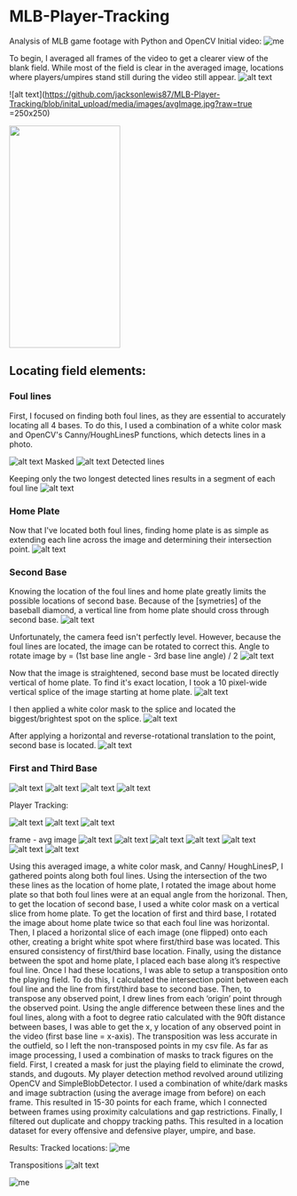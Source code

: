 # MLB-Player-Tracking
Analysis of MLB game footage with Python and OpenCV
Initial video:
![me](https://github.com/jacksonlewis87/MLB-Player-Tracking/blob/inital_upload/media/gifs/initial_gif.gif?raw=true)

To begin, I averaged all frames of the video to get a clearer view of the blank field. While most of the field is clear in the averaged image, locations where players/umpires stand still during the video still appear.
![alt text](https://github.com/jacksonlewis87/MLB-Player-Tracking/blob/inital_upload/media/images/avgImage.jpg?raw=true)

![alt text](https://github.com/jacksonlewis87/MLB-Player-Tracking/blob/inital_upload/media/images/avgImage.jpg?raw=true =250x250)


<img src="https://github.com/jacksonlewis87/MLB-Player-Tracking/blob/inital_upload/media/images/avgImage.jpg?raw=true" width="200" height="400" />

## Locating field elements:

### Foul lines

First, I focused on finding both foul lines, as they are essential to accurately locating all 4 bases. To do this, I used a combination of a white color mask and OpenCV's Canny/HoughLinesP functions, which detects lines in a photo.

![alt text](https://github.com/jacksonlewis87/MLB-Player-Tracking/blob/inital_upload/media/images/foulLineMask.jpg?raw=true)
Masked
![alt text](https://github.com/jacksonlewis87/MLB-Player-Tracking/blob/inital_upload/media/images/foulLineEdgesCanny.jpg?raw=true)
Detected lines

Keeping only the two longest detected lines results in a segment of each foul line
![alt text](https://github.com/jacksonlewis87/MLB-Player-Tracking/blob/inital_upload/media/images/detectedFoulLines.jpg?raw=true)

### Home Plate

Now that I've located both foul lines, finding home plate is as simple as extending each line across the image and determining their intersection point.
![alt text](https://github.com/jacksonlewis87/MLB-Player-Tracking/blob/inital_upload/media/images/foulLinesAndHomePlate.jpg?raw=true)

### Second Base

Knowing the location of the foul lines and home plate greatly limits the possible locations of second base. Because of the [symetries] of the baseball diamond, a vertical line from home plate should cross through second base.
![alt text](https://github.com/jacksonlewis87/MLB-Player-Tracking/blob/inital_upload/media/images/secondBaseUnrotated.jpg?raw=true)

Unfortunately, the camera feed isn't perfectly level. However, because the foul lines are located, the image can be rotated to correct this.
Angle to rotate image by = (1st base line angle - 3rd base line angle) / 2
![alt text](https://github.com/jacksonlewis87/MLB-Player-Tracking/blob/inital_upload/media/images/secondBaseStraightened.jpg?raw=true)

Now that the image is straightened, second base must be located directly vertical of home plate. To find it's exact location, I took a 10 pixel-wide vertical splice of the image starting at home plate.
![alt text](https://github.com/jacksonlewis87/MLB-Player-Tracking/blob/inital_upload/media/images/secondBaseSplice.jpg?raw=true)

I then applied a white color mask to the splice and located the biggest/brightest spot on the splice.
![alt text](https://github.com/jacksonlewis87/MLB-Player-Tracking/blob/inital_upload/media/images/secondBaseSpliceMasked.jpg?raw=true)

After applying a horizontal and reverse-rotational translation to the point, second base is located.
![alt text](https://github.com/jacksonlewis87/MLB-Player-Tracking/blob/inital_upload/media/images/secondBaseLocated.jpg?raw=true)

### First and Third Base
![alt text](https://github.com/jacksonlewis87/MLB-Player-Tracking/blob/inital_upload/media/images/firstBaseSplice.jpg?raw=true)
![alt text](https://github.com/jacksonlewis87/MLB-Player-Tracking/blob/inital_upload/media/images/thirdBaseSplice.jpg?raw=true)
![alt text](https://github.com/jacksonlewis87/MLB-Player-Tracking/blob/inital_upload/media/images/firstAndThirdAveraged.jpg?raw=true)
![alt text](https://github.com/jacksonlewis87/MLB-Player-Tracking/blob/inital_upload/media/images/firstAndThirdBaseLocated.jpg?raw=true)



Player Tracking:

![alt text](https://github.com/jacksonlewis87/MLB-Player-Tracking/blob/inital_upload/media/images/avgImageFieldMask.jpg?raw=true)
![alt text](https://github.com/jacksonlewis87/MLB-Player-Tracking/blob/inital_upload/media/images/avgImageGrassMask.jpg?raw=true)
![alt text](https://github.com/jacksonlewis87/MLB-Player-Tracking/blob/inital_upload/media/images/firstFrame.jpg?raw=true)

frame - avg image
![alt text](https://github.com/jacksonlewis87/MLB-Player-Tracking/blob/inital_upload/media/images/detectDefensivePlayers.jpg?raw=true)
![alt text](https://github.com/jacksonlewis87/MLB-Player-Tracking/blob/inital_upload/media/images/detectCatcher.jpg?raw=true)
![alt text](https://github.com/jacksonlewis87/MLB-Player-Tracking/blob/inital_upload/media/images/detectOpposingPlayers.jpg?raw=true)
![alt text](https://github.com/jacksonlewis87/MLB-Player-Tracking/blob/inital_upload/media/images/detectUmpires.jpg?raw=true)
![alt text](https://github.com/jacksonlewis87/MLB-Player-Tracking/blob/inital_upload/media/images/combinedMasks.jpg?raw=true)
![alt text](https://github.com/jacksonlewis87/MLB-Player-Tracking/blob/inital_upload/media/images/detectedPoints.jpg?raw=true)
![alt text](https://github.com/jacksonlewis87/MLB-Player-Tracking/blob/inital_upload/media/images/detectedPoints2.jpg?raw=true)


Using this averaged image, a white color mask, and Canny/ HoughLinesP, I gathered points along both foul lines. Using the intersection of the two these lines as the location of home plate, I rotated the image about home plate so that both foul lines were at an equal angle from the horizonal. Then, to get the location of second base, I used a white color mask on a vertical slice from home plate. To get the location of first and third base, I rotated the image about home plate twice so that each foul line was horizontal. Then, I placed a horizontal slice of each image (one flipped) onto each other, creating a bright white spot where first/third base was located. This ensured consistency of first/third base location. Finally, using the distance between the spot and home plate, I placed each base along it’s respective foul line. Once I had these locations, I was able to setup a transposition onto the playing field. To do this, I calculated the intersection point between each foul line and the line from first/third base to second base. Then, to transpose any observed point, I drew lines from each ‘origin’ point through the observed point. Using the angle difference between these lines and the foul lines, along with a foot to degree ratio calculated with the 90ft distance between bases, I was able to get the x, y location of any observed point in the video (first base line = x-axis). The transposition was less accurate in the outfield, so I left the non-transposed points in my csv file. As far as image processing, I used a combination of masks to track figures on the field. First, I created a mask for just the playing field to eliminate the crowd, stands, and dugouts. My player detection method revolved around utilizing OpenCV and SimpleBlobDetector. I used a combination of white/dark masks and image subtraction (using the average image from before) on each frame. This resulted in 15-30 points for each frame, which I connected between frames using proximity calculations and gap restrictions. Finally, I filtered out duplicate and choppy tracking paths. This resulted in a location dataset for every offensive and defensive player, umpire, and base.



Results:
Tracked locations:
![me](https://github.com/jacksonlewis87/MLB-Player-Tracking/blob/inital_upload/media/gifs/tracked_gif.gif?raw=true)


Transpositions
![alt text](https://github.com/jacksonlewis87/MLB-Player-Tracking/blob/inital_upload/media/images/transformationGrid.jpg?raw=true)

![me](https://github.com/jacksonlewis87/MLB-Player-Tracking/blob/inital_upload/media/gifs/transposed_gif.gif?raw=true)


